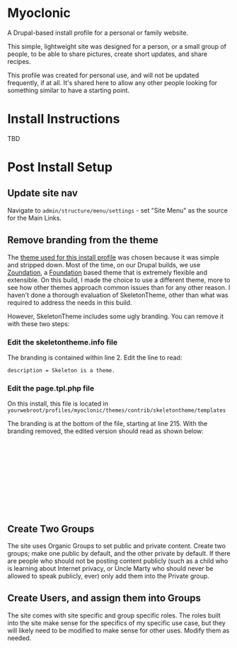 Myoclonic
=========

A Drupal-based install profile for a personal or family website.

This simple, lightweight site was designed for a person, or a small
group of people, to be able to share pictures, create short updates,
and share recipes.

This profile was created for personal use, and will not be updated
frequently, if at all. It's shared here to allow any other people
looking for something similar to have a starting point.

Install Instructions
====================

TBD

Post Install Setup
==================

Update site nav
---------------

Navigate to <code>admin/structure/menu/settings</code> - set "Site Menu" as the source for the Main Links.

Remove branding from the theme
------------------------------

The <a href="https://drupal.org/project/skeletontheme">theme used for this install profile</a> was chosen because it was simple and stripped down. Most of the time, on our Drupal builds, we use <a href="https://drupal.org/project/zoundation">Zoundation</a>, a <a href="http://foundation.zurb.com/">Foundation</a> based theme that is extremely flexible and extensible. On this build, I made the choice to use a different theme, more to see how other themes approach common issues than for any other reason. I haven't done a thorough evaluation of SkeletonTheme, other than what was required to address the needs in this build.

However, SkeletonTheme includes some ugly branding. You can remove it with these two steps:

### Edit the skeletontheme.info file

The branding is contained within line 2. Edit the line to read:

<code>description = Skeleton is a theme.</code>

### Edit the page.tpl.php file

On this install, this file is located in <code>yourwebroot/profiles/myoclonic/themes/contrib/skeletontheme/templates</code>

The branding is at the bottom of the file, starting at line 215. With the branding removed, the edited version should read as shown below:

<pre>
<code>
       <div id="credits">
       <?php print(date('Y') . ' ');?>
       <?php if (!empty($site_name)):?>
       <?php print $site_name;?><br/>
       <?php endif;?>
       </div>
</code>
</pre>


Create Two Groups
-----------------

The site uses Organic Groups to set public and private content. Create two groups; make one public by default, and the other private by default. If there are people who should not be posting content publicly (such as a child who is learning about Internet privacy, or Uncle Marty who should never be allowed to speak publicly, ever) only add them into the Private group.

Create Users, and assign them into Groups
-----------------------------------------

The site comes with site specific and group specific roles. The roles built into the site make sense for the specifics of my specific use case, but they will likely need to be modified to make sense for other uses. Modify them as needed.

